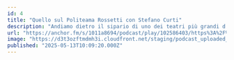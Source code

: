 ```yaml
---
id: 4
title: "Quello sul Politeama Rossetti con Stefano Curti"
description: "Andiamo dietro il sipario di uno dei teatri più grandi d’Italia: il Politeama Rossetti di Trieste. Con il direttore organizzativo, Stefano Curti, scopriamo cosa significa programmare una stagione teatrale, come si intrecciano le esigenze artistiche con quelle logistiche, e quali sfide affronta oggi una grande istituzione culturale. Un viaggio tra palcoscenico e dietro le quinte, tra passioni e pianificazioni, per capire come si muove, cambia e si rinnova il teatro più grande della città."
url: "https://anchor.fm/s/1011a8694/podcast/play/102586403/https%3A%2F%2Fd3ctxlq1ktw2nl.cloudfront.net%2Fstaging%2F2025-4-13%2F23e2257d-482e-9ade-7627-977ea7e157b9.mp3"
image: "https://d3t3ozftmdmh3i.cloudfront.net/staging/podcast_uploaded_episode/43034829/43034829-1747130116815-293b9261c92ea.jpg"
published: "2025-05-13T10:09:20.000Z"
---
```


